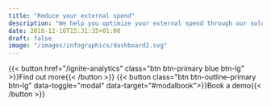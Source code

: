 ```yaml
---
title: "Reduce your external spend"
description: "We help you optimize your external spend through our solution Ignite Analytics and our consultants who are experts in strategic sourcing"
date: 2018-12-16T15:31:35+01:00
draft: false
image: "/images/infographics/dashboard2.svg"
---
```


{{< button href="/ignite-analytics" class="btn btn-primary blue btn-lg" >}}Find out more{{< /button >}}
{{< button class="btn btn-outline-primary btn-lg" data-toggle="modal" data-target="#modalbook">}}Book a demo{{< /button >}}

